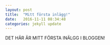 ```yaml
---
layout: post
title:  "Mitt första inlägg!"
date:   2016-11-11 08:34:48
categories: jekyll update
---
```




DET HÄR ÄR MITT FÖRSTA INÄLGG I BLOGGEN!
